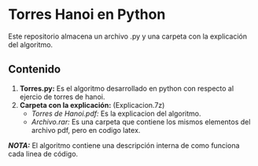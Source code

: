 # Torres Hanoi en Python
Este repositorio almacena un archivo .py y una carpeta con la explicación del algoritmo.
## Contenido
1. **Torres.py:** Es el algoritmo desarrollado en python con respecto al ejercio de torres de hanoi.
2. **Carpeta con la explicación:** (Explicacion.7z)
    - _Torres de Hanoi.pdf:_ Es la explicacion del algoritmo.
    - _Archivo.rar:_ Es una carpeta que contiene los mismos elementos del archivo pdf, pero en codigo latex.
    
    
***NOTA:*** El algoritmo contiene una descripción interna de como funciona cada linea de código.
